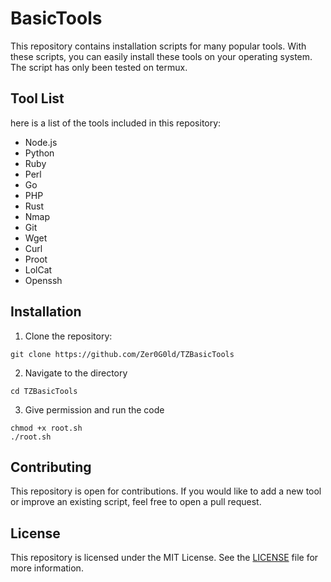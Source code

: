 # BasicTools
This repository contains installation scripts for many popular tools. With these scripts, you can easily install these tools on your operating system. The script has only been tested on termux.

## Tool List 
here is a list of the tools included in this repository:

* Node.js
* Python
* Ruby
* Perl
* Go
* PHP
* Rust
* Nmap
* Git
* Wget
* Curl
* Proot
* LolCat
* Openssh

## Installation

1. Clone the repository:

```
git clone https://github.com/Zer0G0ld/TZBasicTools
```
2. Navigate to the directory 

```
cd TZBasicTools
```

3. Give permission and run the code 

```
chmod +x root.sh
./root.sh
```

## Contributing

This repository is open for contributions. If you would like to add a new tool or improve an existing script, feel free to open a pull request.

## License

This repository is licensed under the MIT License. See the <a href="https://github.com/Zer0G0ld/BasicTools/blob/main/LICENSE">LICENSE</a> file for more information.
